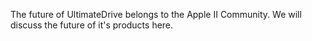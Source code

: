 The future of UltimateDrive belongs to the Apple II Community.
We will discuss the future of it's products here.
